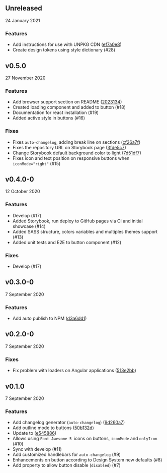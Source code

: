 

## Unreleased 
24 January 2021 

### Features 

- Add instructions for use with UNPKG CDN ([ef7a0e8](https://github.com/tiagoboeing/anywhere-webcomponents/commit/ef7a0e862cfd60b895ce45015189cd0b6653ffc4))
- Create design tokens using style dictionary (#28)

## v0.5.0 
27 November 2020 

### Features 

- Add browser support section on README ([2023134](https://github.com/tiagoboeing/anywhere-webcomponents/commit/2023134fefe68e96bc62c14f5f85f9c7c9eb7d14))
- Created loading component and added to button (#18)
- Documentation for react installation (#19)
- Added active style in buttons (#16)

### Fixes 

- Fixes `auto-changelog`, adding break line on sections ([cf26a7f](https://github.com/tiagoboeing/anywhere-webcomponents/commit/cf26a7fc7265ff39194f61cd8ce8f233bc8ca79a))
- Fixes the repository URL on Storybook page ([3fde5c7](https://github.com/tiagoboeing/anywhere-webcomponents/commit/3fde5c7a0791e660c88845f0af8063f43f1b68e2))
- Change Storybook default background color to light ([7d51df7](https://github.com/tiagoboeing/anywhere-webcomponents/commit/7d51df7ea16ab7af2264567ad049dab5dc00a242))
- Fixes icon and text position on responsive buttons when `iconMode="right"` (#15)

## v0.4.0-0 
12 October 2020 

### Features 

- Develop (#17)
- Added Storybook, run deploy to GitHub pages via CI and initial showcase (#14)
- Added SASS structure, colors variables and multiples themes support (#13)
- Added unit tests and E2E to button component (#12)

### Fixes 

- Develop (#17)

## v0.3.0-0 
7 September 2020 

### Features 

- Add auto publish to NPM ([d3a6dd1](https://github.com/tiagoboeing/anywhere-webcomponents/commit/d3a6dd158f1e6b32337297ca0f8f5da8be81be1f))

## v0.2.0-0 
7 September 2020 

### Fixes 

- Fix problem with loaders on Angular applications ([513e2bb](https://github.com/tiagoboeing/anywhere-webcomponents/commit/513e2bbdeefb72b5224cae626d29ff75be3a08f2))

## v0.1.0 
7 September 2020 

### Features 

- Add changelog generator (`auto-changelog`) ([9d260a7](https://github.com/tiagoboeing/anywhere-webcomponents/commit/9d260a7223a5dcbd65661e9f1060ff76d78dcbd7))
- Add outline mode to buttons ([50b132d](https://github.com/tiagoboeing/anywhere-webcomponents/commit/50b132d53b8e0c3a9a87c80cb296ad0fa049873f))
- Update to ([e545886](https://github.com/tiagoboeing/anywhere-webcomponents/commit/e545886218973a09b26de6df496ced4090a09ba9))
- Allows using `Font Awesome 5 `icons on buttons, `iconMode` and `onlyIcon` (#10)
- Sync with develop (#11)
- Add customized handlebars for `auto-changelog` (#9)
- Enhancements on button according to Design System new defaults (#8)
- Add property to allow button disable (`disabled`) (#7)

